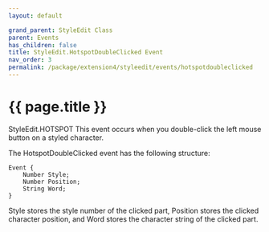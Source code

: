 ```yaml
---
layout: default

grand_parent: StyleEdit Class
parent: Events
has_children: false
title: StyleEdit.HotspotDoubleClicked Event
nav_order: 3
permalink: /package/extension4/styleedit/events/hotspotdoubleclicked
---
```

# {{ page.title }}

StyleEdit.HOTSPOT This event occurs when you double-click the left mouse button on a styled character.

The HotspotDoubleClicked event has the following structure:

```
Event {
    Number Style;
    Number Position;
    String Word;
}
```

Style stores the style number of the clicked part, Position stores the clicked character position, and Word stores the character string of the clicked part.